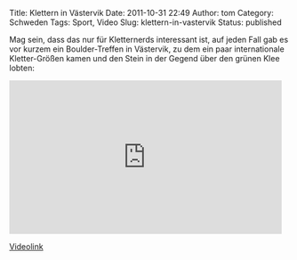 Title: Klettern in Västervik
Date: 2011-10-31 22:49
Author: tom
Category: Schweden
Tags: Sport, Video
Slug: klettern-in-vastervik
Status: published

Mag sein, dass das nur für Kletternerds interessant ist, auf jeden Fall
gab es vor kurzem ein Boulder-Treffen in Västervik, zu dem ein paar
internationale Kletter-Größen kamen und den Stein in der Gegend über den
grünen Klee lobten:

<iframe src="http://player.vimeo.com/video/31367069?byline=0&amp;portrait=0" width="490" height="276" frameborder="0" webkitallowfullscreen allowfullscreen></iframe>

[Videolink](http://vimeo.com/31367069)


